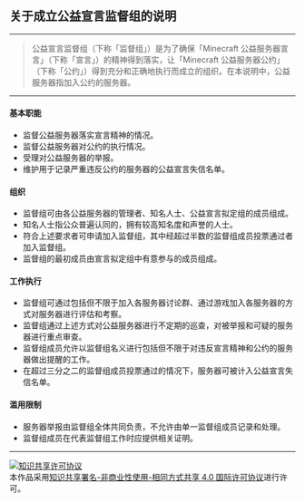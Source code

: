 ## 关于成立公益宣言监督组的说明

-----

> 公益宣言监督组（下称「监督组」）是为了确保「Minecraft 公益服务器宣言」（下称「宣言」）的精神得到落实，让「Minecraft 公益服务器公约」（下称「公约」）得到充分和正确地执行而成立的组织。在本说明中，公益服务器指加入公约的服务器。

-----

#### 基本职能
* 监督公益服务器落实宣言精神的情况。
* 监督公益服务器对公约的执行情况。
* 受理对公益服务器的举报。
* 维护用于记录严重违反公约的服务器的公益宣言失信名单。

#### 组织
* 监督组可由各公益服务器的管理者、知名人士、公益宣言拟定组的成员组成。
* 知名人士指公众普遍认同的，拥有较高知名度和声誉的人士。
* 符合上述要求者可申请加入监督组，其中经超过半数的监督组成员投票通过者加入监督组。
* 监督组的最初成员由宣言拟定组中有意参与的成员组成。

#### 工作执行
* 监督组可通过包括但不限于加入各服务器讨论群、通过游戏加入各服务器的方式对服务器进行评估和考察。
* 监督组通过上述方式对公益服务器进行不定期的巡查，对被举报和可疑的服务器进行重点审查。
* 监督组成员允许以监督组名义进行包括但不限于对违反宣言精神和公约的服务器做出提醒的工作。
* 在超过三分之二的监督组成员投票通过的情况下，服务器可被计入公益宣言失信名单。

#### 滥用限制
* 服务器举报由监督组全体共同负责，不允许由单一监督组成员记录和处理。
* 监督组成员在代表监督组工作时应提供相关证明。


-----


<a rel="license" href="http://creativecommons.org/licenses/by-nc-sa/4.0/"><img alt="知识共享许可协议" style="border-width:0" src="https://i.creativecommons.org/l/by-nc-sa/4.0/88x31.png" /></a><br />本作品采用<a rel="license" href="http://creativecommons.org/licenses/by-nc-sa/4.0/">知识共享署名-非商业性使用-相同方式共享 4.0 国际许可协议</a>进行许可。
